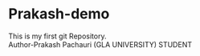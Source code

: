 # Prakash-demo
This is my first git Repository.
<br>
Author-Prakash Pachauri (GLA UNIVERSITY) STUDENT
